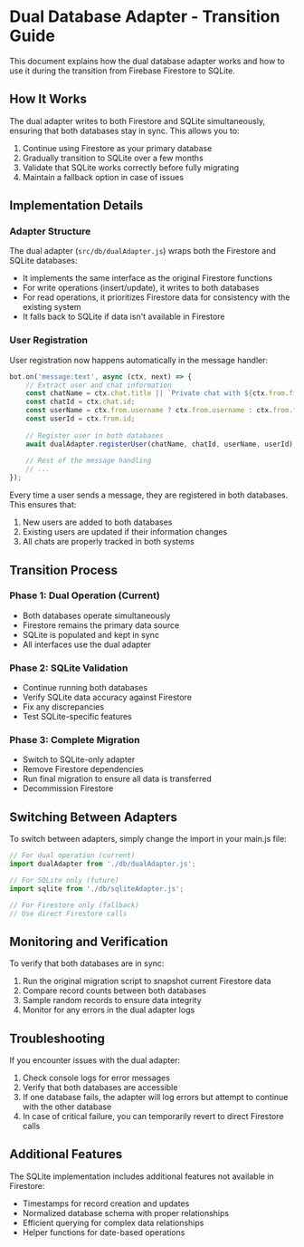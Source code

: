 # Dual Database Adapter - Transition Guide

This document explains how the dual database adapter works and how to use it during the transition from Firebase Firestore to SQLite.

## How It Works

The dual adapter writes to both Firestore and SQLite simultaneously, ensuring that both databases stay in sync. This allows you to:

1. Continue using Firestore as your primary database
2. Gradually transition to SQLite over a few months
3. Validate that SQLite works correctly before fully migrating
4. Maintain a fallback option in case of issues

## Implementation Details

### Adapter Structure

The dual adapter (`src/db/dualAdapter.js`) wraps both the Firestore and SQLite databases:

- It implements the same interface as the original Firestore functions
- For write operations (insert/update), it writes to both databases
- For read operations, it prioritizes Firestore data for consistency with the existing system
- It falls back to SQLite if data isn't available in Firestore

### User Registration

User registration now happens automatically in the message handler:

```javascript
bot.on('message:text', async (ctx, next) => {
    // Extract user and chat information
    const chatName = ctx.chat.title || `Private chat with ${ctx.from.first_name}`;
    const chatId = ctx.chat.id;
    const userName = ctx.from.username ? ctx.from.username : ctx.from.first_name;
    const userId = ctx.from.id;
    
    // Register user in both databases
    await dualAdapter.registerUser(chatName, chatId, userName, userId);
    
    // Rest of the message handling
    // ...
});
```

Every time a user sends a message, they are registered in both databases. This ensures that:

1. New users are added to both databases
2. Existing users are updated if their information changes
3. All chats are properly tracked in both systems

## Transition Process

### Phase 1: Dual Operation (Current)

- Both databases operate simultaneously
- Firestore remains the primary data source
- SQLite is populated and kept in sync
- All interfaces use the dual adapter

### Phase 2: SQLite Validation

- Continue running both databases
- Verify SQLite data accuracy against Firestore
- Fix any discrepancies
- Test SQLite-specific features

### Phase 3: Complete Migration

- Switch to SQLite-only adapter
- Remove Firestore dependencies
- Run final migration to ensure all data is transferred
- Decommission Firestore

## Switching Between Adapters

To switch between adapters, simply change the import in your main.js file:

```javascript
// For dual operation (current)
import dualAdapter from './db/dualAdapter.js';

// For SQLite only (future)
import sqlite from './db/sqliteAdapter.js';

// For Firestore only (fallback)
// Use direct Firestore calls
```

## Monitoring and Verification

To verify that both databases are in sync:

1. Run the original migration script to snapshot current Firestore data
2. Compare record counts between both databases
3. Sample random records to ensure data integrity
4. Monitor for any errors in the dual adapter logs

## Troubleshooting

If you encounter issues with the dual adapter:

1. Check console logs for error messages
2. Verify that both databases are accessible
3. If one database fails, the adapter will log errors but attempt to continue with the other database
4. In case of critical failure, you can temporarily revert to direct Firestore calls

## Additional Features

The SQLite implementation includes additional features not available in Firestore:

- Timestamps for record creation and updates
- Normalized database schema with proper relationships
- Efficient querying for complex data relationships
- Helper functions for date-based operations 